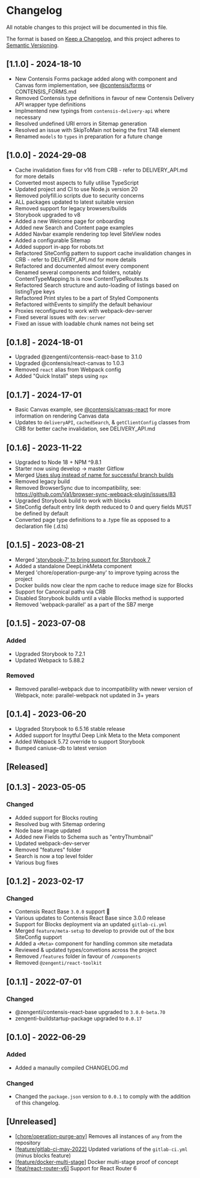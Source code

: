 # Changelog

All notable changes to this project will be documented in this file.

The format is based on [Keep a Changelog](https://keepachangelog.com/en/1.0.0/),
and this project adheres to [Semantic Versioning](https://semver.org/spec/v2.0.0.html).

## [1.1.0] - 2024-18-10

- New Contensis Forms package added along with component and Canvas form implementation, see [@contensis/forms](https://www.npmjs.com/package/@contensis/forms) or CONTENSIS_FORMS.md
- Removed Contensis type definitions in favour of new Contensis Delivery API wrapper type definitions
- Implmentend new typings from `contensis-delivery-api` where necessary
- Resolved undefined URI errors in Sitemap generation
- Resolved an issue with SkipToMain not being the first TAB element
- Renamed `models` to `types` in preparation for a future change

## [1.0.0] - 2024-29-08

- Cache invalidation fixes for v16 from CRB - refer to DELIVERY_API.md for more details
- Converted most aspects to fully utilise TypeScript
- Updated project and CI to use Node.js version 20
- Removed polyfill.io scripts due to security concerns
- ALL packages updated to latest suitable version
- Removed support for legacy browsers/builds
- Storybook upgraded to v8
- Added a new Welcome page for onboarding
- Added new Search and Content page examples
- Added Navbar example rendering top level SiteView nodes
- Added a configurable Sitemap
- Added support in-app for robots.txt
- Refactored SiteConfig pattern to support cache invalidation changes in CRB - refer to DELIVERY_API.md for more details
- Refactored and documented almost every component
- Renamed several components and folders, notably ContentTypeMapping.ts is now ContentTypeRoutes.ts
- Refactored Search structure and auto-loading of listings based on listingType keys
- Refactored Print styles to be a part of Styled Components
- Refactored withEvents to simplify the default behaviour
- Proxies reconfigured to work with webpack-dev-server
- Fixed several issues with `dev:server`
- Fixed an issue with loadable chunk names not being set

## [0.1.8] - 2024-18-01

- Upgraded @zengenti/contensis-react-base to 3.1.0
- Upgraded @contensis/react-canvas to 1.0.3
- Removed `react` alias from Webpack config
- Added "Quick Install" steps using `npx`

## [0.1.7] - 2024-17-01

- Basic Canvas example, see [@contensis/canvas-react](https://www.npmjs.com/package/@contensis/canvas-react) for more information on rendering Canvas data
- Updates to `deliveryAPI`, `cachedSearch`, & `getClientConfig` classes from CRB for better cache invalidation, see DELIVERY_API.md

## [0.1.6] - 2023-11-22

- Upgraded to Node 18 + NPM ^9.8.1
- Starter now using develop -> master Gitflow
- Merged [Uses slug instead of name for successful branch builds](https://gitlab.zengenti.com/starter-projects/react-starter/-/merge_requests/6)
- Removed legacy build
- Removed BrowserSync due to incompatibility, see: https://github.com/Va1/browser-sync-webpack-plugin/issues/83
- Upgraded Storybook build to work with blocks
- SiteConfig default entry link depth reduced to 0 and query fields MUST be defined by default
- Converted page type definitions to a .type file as opposed to a declaration file (.d.ts)

## [0.1.5] - 2023-08-21

- Merged ['storybook-7' to bring support for Storybook 7](https://gitlab.zengenti.com/starter-projects/react-starter/-/merge_requests/7)
- Added a standalone DeepLinkMeta component
- Merged 'chore/operation-purge-any' to improve typing across the project
- Docker builds now clear the npm cache to reduce image size for Blocks
- Support for Canonical paths via CRB
- Disabled Storybook builds until a viable Blocks method is supported
- Removed 'webpack-parallel' as a part of the SB7 merge

## [0.1.5] - 2023-07-08

### Added

- Upgraded Storybook to 7.2.1
- Updated Webpack to 5.88.2

### Removed

- Removed parallel-webpack due to incompatibility with newer version of Webpack, note: parallel-webpack not updated in 3+ years

## [0.1.4] - 2023-06-20

- Upgraded Storybook to 6.5.16 stable release
- Added support for Insytful Deep Link Meta to the Meta component
- Added Webpack 5.72 override to support Storybook
- Bumped caniuse-db to latest version

## [Released]

## [0.1.3] - 2023-05-05

### Changed

- Added support for Blocks routing
- Resolved bug with Sitemap ordering
- Node base image updated
- Added new Fields to Schema such as "entryThumbnail"
- Updated webpack-dev-server
- Removed "features" folder
- Search is now a top level folder
- Various bug fixes

## [0.1.2] - 2023-02-17

### Changed

- Contensis React Base `3.0.0` support 🥳
- Various updates to Contensis React Base since 3.0.0 release
- Support for Blocks deployment via an updated `gitlab-ci.yml`
- Merged `feature/meta-setup` to develop to provide out of the box SiteConfig support
- Added a `<Meta>` component for handling common site metadata
- Reviewed & updated types/convetions across the project
- Removed `/features` folder in favour of `/components`
- Removed `@zengenti/react-toolkit`

## [0.1.1] - 2022-07-01

### Changed

- @zengenti/contensis-react-base upgraded to `3.0.0-beta.70`
- zengenti-buildstartup-package upgraded to `0.0.17`

## [0.1.0] - 2022-06-29

### Added

- Added a manaully compiled CHANGELOG.md

### Changed

- Changed the `package.json` version to `0.0.1` to comply with the addition of this changelog.

## [Unreleased]

- [[chore/operation-purge-any]](https://gitlab.zengenti.com/starter-projects/react-starter/-/tree/chore/operation-purge-any) Removes all instances of `any` from the repository
- [[feature/gitlab-ci-may-2022]](https://gitlab.zengenti.com/starter-projects/react-starter/-/tree/feature/gitlab-ci-may-2022) Updated variations of the `gitlab-ci.yml` (minus blocks feature)
- [[feature/docker-multi-stage]](https://gitlab.zengenti.com/starter-projects/react-starter/-/tree/feature/docker-multi-stage) Docker multi-stage proof of concept
- [[feat/react-router-v6]](https://gitlab.zengenti.com/starter-projects/react-starter/-/tree/feat/react-router-v6) Support for React Router 6
